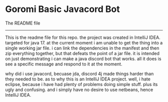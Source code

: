 Goromi Basic Javacord Bot
=======
The README file
_________________

This is the readme file for this repo. the project was created in IntelliJ IDEA. targeted for java 17. at the current moment i am unable to get the thing into a single working jar file. i can link the dependencies in the manifest and then zip everything together, but that defeats the point of a jar file. it is intended on just demonstrating i can make a java discord bot that works. all it does is see a specific message and respond to it at the moment.

why did i use javacord, becuase jda, discord 4j made things harder than they needed to be. as to why this is an IntelliJ IDEA project. well, i hate eclipse, because i have had plenty of problems doing simple stuff. plus its ugly and confusing. and i simply have no desire to use netbeans, hence IntelliJ IDEA.
